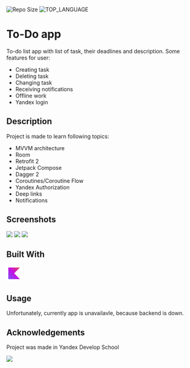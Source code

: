 ![Repo Size](https://img.shields.io/github/languages/code-size/Kartofanych/android-todo-app-MVVM.svg?style=for-the-badge) ![TOP_LANGUAGE](https://img.shields.io/github/languages/top/Kartofanych/android-todo-app-MVVM.svg?style=for-the-badge) 
    
# To-Do app
To-do list app with list of task, their deadlines and description. 
Some features for user:
- Creating task
- Deleting task
- Changing task
- Receiving notifications
- Offline work
- Yandex login

## Description

Project is made to learn following topics:

- MVVM architecture
- Room
- Retrofit 2
- Jetpack Compose
- Dagger 2
- Coroutines/Coroutine Flow
- Yandex Authorization
- Deep links
- Notifications

## Screenshots
<p float="left">
  <img src="https://github.com/Kartofanych/android-todo-app-MVVM/blob/read_me/Screenshot_20230920_122425_ToDoApp.jpg" height="500px"/>
  <img src="https://github.com/Kartofanych/android-todo-app-MVVM/blob/read_me/Screenshot_20230920_122438_ToDoApp.jpg" height="500px" />
  <img src="https://github.com/Kartofanych/android-todo-app-MVVM/blob/read_me/Screenshot_20230920_122457_ToDoApp.jpg" height="500px"/>
</p>


## Built With

<a href="https://kotlinlang.org/"><img src="https://raw.githubusercontent.com/devicons/devicon/master/icons/kotlin/kotlin-original.svg" height="40px" width="40px" /></a>

## Usage

Unfortunately, currently app is unavailavle, because backend is down.

## Acknowledgements

Project was made in Yandex Develop School

<a href="https://t.me/karim_nasybullin"><img src="https://img.shields.io/static/v1?message=Telegram&logo=telegram&label=&color=2CA5E0&logoColor=white&labelColor=&style=for-the-badge" height="40px" /></a>

